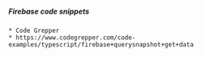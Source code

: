 

#####  Firebase code snippets

    * Code Grepper
    * https://www.codegrepper.com/code-examples/typescript/firebase+querysnapshot+get+data
